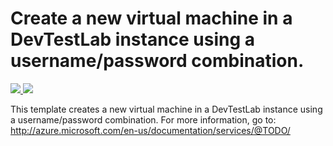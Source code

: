 # Create a new virtual machine in a DevTestLab instance using a username/password combination.

<a href="https://portal.azure.com/#create/Microsoft.Template/uri/https%3A%2F%2Fraw.githubusercontent.com%2Fmithunshanbhag%2Fazure-quickstart-templates%2Fmithuns-dtl-templates%2F101-devtestlab-create-vm%2Fazuredeploy.json" target="_blank">
    <img src="http://azuredeploy.net/deploybutton.png"/>
</a>

<a href="http://armviz.io/#/?load=https://raw.githubusercontent.com/mithunshanbhag/azure-quickstart-templates/mithuns-dtl-templates/101-devtestlab-create-vm/azuredeploy.json" target="_blank">
  <img src="http://armviz.io/visualizebutton.png"/>
</a>


This template creates a new virtual machine in a DevTestLab instance using a username/password combination. For more information, go to: http://azure.microsoft.com/en-us/documentation/services/@TODO/
